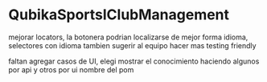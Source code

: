 # QubikaSportslClubManagement

mejorar locators, la botonera podrian localizarse de mejor forma
idioma, selectores con idioma
tambien sugerir al equipo hacer mas testing friendly

faltan agregar casos de UI, elegi mostrar el conocimiento haciendo algunos por api y otros por ui
nombre del pom
